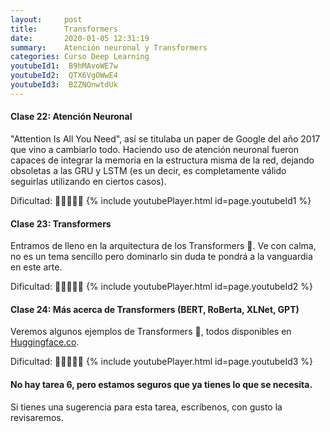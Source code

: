 ```yaml
---
layout:     post
title:      Transformers
date:       2020-01-05 12:31:19
summary:    Atención neuronal y Transformers
categories: Curso Deep Learning
youtubeId1:  B9hMAvoWE7w
youtubeId2:  QTX6VgOWwE4
youtubeId3:  BZZNOnwtdUk
---
```


#### Clase 22: Atención Neuronal
"Attention Is All You Need", así se titulaba un paper de Google del año 2017 que vino a cambiarlo todo. Haciendo uso de atención neuronal fueron capaces de integrar la memoria en la estructura misma de la red, dejando obsoletas a las GRU y LSTM (es un decir, es completamente válido seguirlas utilizando en ciertos casos).

Dificultad: :hatching_chick::hatching_chick::hatching_chick::hatching_chick::hatching_chick:
{% include youtubePlayer.html id=page.youtubeId1 %}


#### Clase 23: Transformers
Entramos de lleno en la arquitectura de los Transformers :robot:. Ve con calma, no es un tema sencillo pero dominarlo sin duda te pondrá a la vanguardia en este arte.

Dificultad: :hatching_chick::hatching_chick::hatching_chick::hatching_chick::hatching_chick:
{% include youtubePlayer.html id=page.youtubeId2 %}

#### Clase 24: Más acerca de Transformers (BERT, RoBerta, XLNet, GPT)
Veremos algunos ejemplos de Transformers :robot:, todos disponibles en [Huggingface.co](https://huggingface.co/).

Dificultad: :hatching_chick::hatching_chick::hatching_chick::hatching_chick::hatching_chick:
{% include youtubePlayer.html id=page.youtubeId3 %}

#### No hay tarea 6, pero estamos seguros que ya tienes lo que se necesita.
Si tienes una sugerencia para esta tarea, escríbenos, con gusto la revisaremos.